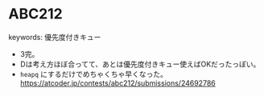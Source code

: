 # ABC212

keywords: 優先度付きキュー

- 3完。
- Dは考え方ほぼ合ってて、あとは優先度付きキュー使えばOKだったっぽい。
- `heapq` にするだけでめちゃくちゃ早くなった。 <https://atcoder.jp/contests/abc212/submissions/24692786>

